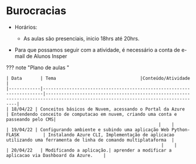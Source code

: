 

# Burocracias 


* Horários:
    * As aulas são presenciais, inicio 18hrs até 20hrs.



* Para que possamos seguir com a atividade, é necessário a conta de e-mail de Alunos Insper




??? note "Plano de aulas "

    | Data       | Tema                                |Conteúdo/Atividade                                                      |
    |------------|----------------------------------------------------------------------|---------------------------------------------------------------------------------------------------------------------------------|
    | 18/04/22 | Conceitos básicos de Nuvem, acessando o Portal da Azure                | Entendendo conceito de computacao em nuvem, criando uma conta e passeando pelo CMS|
                                                              |    |
    | 19/04/22 | Configurando ambiente e subindo uma aplicação Web Python- FLASK         | Instalando Azure CLI, Implementação de aplicacao utilizando uma ferramenta de linha de comando multiplataforma  |
                                                               |    |
    | 20/04/22   | Modificando a aplicação.| aprender a modificar a aplicacao via Dashboard da Azure.    |